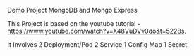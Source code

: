 Demo Project MongoDB and Mongo Express

This Project is based on the youtube tutorial - https://www.youtube.com/watch?v=X48VuDVv0do&t=5228s. 

It Involves
  2 Deployment/Pod
  2 Service
  1 Config Map
  1 Secret
